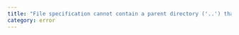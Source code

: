 ```yaml
---
title: "File specification cannot contain a parent directory ('..') that appears after a recursive directory wildcard ('**'): '{0}'."
category: error
---
```

